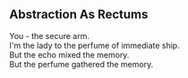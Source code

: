 Abstraction As Rectums
----------------------
You - the secure arm.  
I'm the lady to the perfume of immediate ship.  
But the echo mixed the memory.  
But the perfume gathered the memory.  
